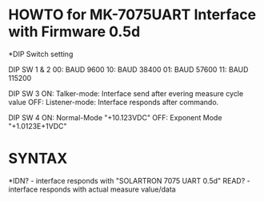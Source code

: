 # HOWTO for  MK-7075UART Interface with Firmware 0.5d

*DIP Switch setting

DIP SW 1 & 2 
00: BAUD 9600
10: BAUD 38400
01: BAUD 57600
11: BAUD 115200

DIP SW 3
ON: Talker-mode: Interface send after evering measure cycle value
OFF: Listener-mode: Interface responds after commando.

DIP SW 4
ON: Normal-Mode  "+10.123VDC"
OFF:  Exponent Mode  "+1.0123E+1VDC"

# SYNTAX

*IDN?  -  interface responds with "SOLARTRON 7075 UART 0.5d"
READ?  -  interface responds with actual measure value/data
